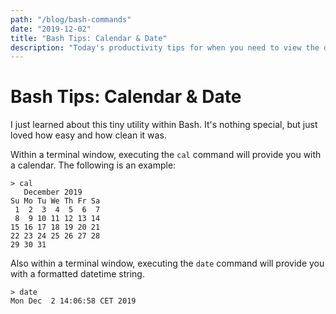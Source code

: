 ```yaml
---
path: "/blog/bash-commands"
date: "2019-12-02"
title: "Bash Tips: Calendar & Date"
description: "Today's productivity tips for when you need to view the date, or calendar"
---
```


# Bash Tips: Calendar & Date

I just learned about this tiny utility within Bash. It's nothing special, but just loved how easy and how clean it was.

Within a terminal window, executing the `cal` command will provide you with a calendar. The following is an example:

```
> cal
   December 2019      
Su Mo Tu We Th Fr Sa  
 1  2  3  4  5  6  7  
 8  9 10 11 12 13 14  
15 16 17 18 19 20 21  
22 23 24 25 26 27 28  
29 30 31 
```


Also within a terminal window, executing the `date` command will provide you with a formatted datetime string. 
```
> date
Mon Dec  2 14:06:58 CET 2019
```